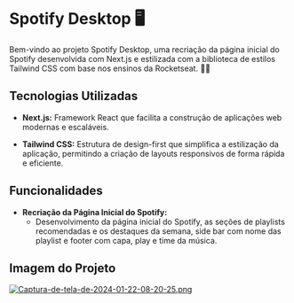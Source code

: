 # Spotify Desktop 🖥️

Bem-vindo ao projeto Spotify Desktop, uma recriação da página inicial do Spotify desenvolvida com Next.js e estilizada com a biblioteca de estilos Tailwind CSS com base nos ensinos da Rocketseat. 🎵🚀

## Tecnologias Utilizadas

- **Next.js:** Framework React que facilita a construção de aplicações web modernas e escaláveis.

- **Tailwind CSS:** Estrutura de design-first que simplifica a estilização da aplicação, permitindo a criação de layouts responsivos de forma rápida e eficiente.

## Funcionalidades

- **Recriação da Página Inicial do Spotify:**
  - Desenvolvimento da página inicial do Spotify, as seções de playlists recomendadas e os destaques da semana, side bar com nome das playlist e footer com capa, play e time da música.

## Imagem do Projeto
[![Captura-de-tela-de-2024-01-22-08-20-25.png](https://i.postimg.cc/YC6Z6HC6/Captura-de-tela-de-2024-01-22-08-20-25.png)](https://postimg.cc/hXG2nNxv)

